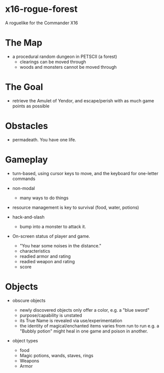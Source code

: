 # x16-rogue-forest
A roguelike for the Commander X16

# The Map
* a procedural random dungeon in PETSCII (a forest)
  - clearings can be moved through
  - woods and monsters cannot be moved through

# The Goal
* retrieve the Amulet of Yendor, and escape/perish with as much game points as possible

# Obstacles
* permadeath.  You have one life.

# Gameplay
* turn-based, using cursor keys to move, and the keyboard for one-letter commands

* non-modal
  - many ways to do things

* resource management is key to survival (food, water, potions)
* hack-and-slash
  - bump into a monster to attack it.

* On-screen status of player and game.
  - "You hear some noises in the distance."
  - characteristics
  - readied armor and rating
  - readied weapon and rating
  - score
  
# Objects
* obscure objects
  - newly discovered objects only offer a color, e.g. a "blue sword"
  - purpose/capability is unstated
  - its True Name is revealed via use/experimentation
  - the identity of magical/enchanted items varies from run to run
     e.g. a "Bubbly potion" might heal in one game and poison in another.

* object types
  - food
  - Magic potions, wands, staves, rings
  - Weapons
  - Armor
